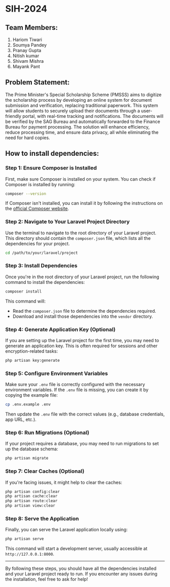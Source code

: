 # SIH-2024
## Team Members:
1) Hariom Tiwari
2) Soumya Pandey
3) Pranay Gupta
4) Nitish kumar
5) Shivam Mishra 
6) Mayank Pant

## Problem Statement:
The Prime Minister's Special Scholarship Scheme (PMSSS) aims to digitize the scholarship process by developing an online system for document submission and verification, replacing traditional paperwork. This system will allow students to securely upload their documents through a user-friendly portal, with real-time tracking and notifications. The documents will be verified by the SAG Bureau and automatically forwarded to the Finance Bureau for payment processing. The solution will enhance efficiency, reduce processing time, and ensure data privacy, all while eliminating the need for hard copies.


## How to install dependencies:

### Step 1: Ensure Composer is Installed
First, make sure Composer is installed on your system. You can check if Composer is installed by running:

```bash
composer --version
```

If Composer isn't installed, you can install it by following the instructions on the [official Composer website](https://getcomposer.org/download/).

### Step 2: Navigate to Your Laravel Project Directory
Use the terminal to navigate to the root directory of your Laravel project. This directory should contain the `composer.json` file, which lists all the dependencies for your project.

```bash
cd /path/to/your/laravel/project
```

### Step 3: Install Dependencies
Once you're in the root directory of your Laravel project, run the following command to install the dependencies:

```bash
composer install
```

This command will:
- Read the `composer.json` file to determine the dependencies required.
- Download and install those dependencies into the `vendor` directory.

### Step 4: Generate Application Key (Optional)
If you are setting up the Laravel project for the first time, you may need to generate an application key. This is often required for sessions and other encryption-related tasks:

```bash
php artisan key:generate
```

### Step 5: Configure Environment Variables
Make sure your `.env` file is correctly configured with the necessary environment variables. If the `.env` file is missing, you can create it by copying the example file:

```bash
cp .env.example .env
```

Then update the `.env` file with the correct values (e.g., database credentials, app URL, etc.).

### Step 6: Run Migrations (Optional)
If your project requires a database, you may need to run migrations to set up the database schema:

```bash
php artisan migrate
```

### Step 7: Clear Caches (Optional)
If you're facing issues, it might help to clear the caches:

```bash
php artisan config:clear
php artisan cache:clear
php artisan route:clear
php artisan view:clear
```

### Step 8: Serve the Application
Finally, you can serve the Laravel application locally using:

```bash
php artisan serve
```

This command will start a development server, usually accessible at `http://127.0.0.1:8000`.

---

By following these steps, you should have all the dependencies installed and your Laravel project ready to run. If you encounter any issues during the installation, feel free to ask for help!
